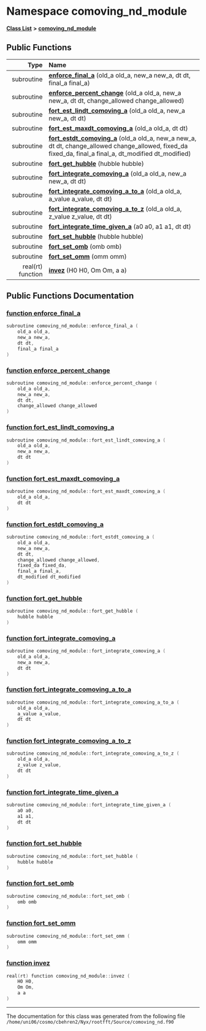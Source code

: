 
# Namespace comoving\_nd\_module


[**Class List**](annotated.md) **>** [**comoving\_nd\_module**](namespacecomoving__nd__module.md)




















## Public Functions

| Type | Name |
| ---: | :--- |
|  subroutine | [**enforce\_final\_a**](namespacecomoving__nd__module.md#function-enforce-final-a) (old\_a old\_a, new\_a new\_a, dt dt, final\_a final\_a) <br> |
|  subroutine | [**enforce\_percent\_change**](namespacecomoving__nd__module.md#function-enforce-percent-change) (old\_a old\_a, new\_a new\_a, dt dt, change\_allowed change\_allowed) <br> |
|  subroutine | [**fort\_est\_lindt\_comoving\_a**](namespacecomoving__nd__module.md#function-fort-est-lindt-comoving-a) (old\_a old\_a, new\_a new\_a, dt dt) <br> |
|  subroutine | [**fort\_est\_maxdt\_comoving\_a**](namespacecomoving__nd__module.md#function-fort-est-maxdt-comoving-a) (old\_a old\_a, dt dt) <br> |
|  subroutine | [**fort\_estdt\_comoving\_a**](namespacecomoving__nd__module.md#function-fort-estdt-comoving-a) (old\_a old\_a, new\_a new\_a, dt dt, change\_allowed change\_allowed, fixed\_da fixed\_da, final\_a final\_a, dt\_modified dt\_modified) <br> |
|  subroutine | [**fort\_get\_hubble**](namespacecomoving__nd__module.md#function-fort-get-hubble) (hubble hubble) <br> |
|  subroutine | [**fort\_integrate\_comoving\_a**](namespacecomoving__nd__module.md#function-fort-integrate-comoving-a) (old\_a old\_a, new\_a new\_a, dt dt) <br> |
|  subroutine | [**fort\_integrate\_comoving\_a\_to\_a**](namespacecomoving__nd__module.md#function-fort-integrate-comoving-a-to-a) (old\_a old\_a, a\_value a\_value, dt dt) <br> |
|  subroutine | [**fort\_integrate\_comoving\_a\_to\_z**](namespacecomoving__nd__module.md#function-fort-integrate-comoving-a-to-z) (old\_a old\_a, z\_value z\_value, dt dt) <br> |
|  subroutine | [**fort\_integrate\_time\_given\_a**](namespacecomoving__nd__module.md#function-fort-integrate-time-given-a) (a0 a0, a1 a1, dt dt) <br> |
|  subroutine | [**fort\_set\_hubble**](namespacecomoving__nd__module.md#function-fort-set-hubble) (hubble hubble) <br> |
|  subroutine | [**fort\_set\_omb**](namespacecomoving__nd__module.md#function-fort-set-omb) (omb omb) <br> |
|  subroutine | [**fort\_set\_omm**](namespacecomoving__nd__module.md#function-fort-set-omm) (omm omm) <br> |
|  real(rt) function | [**invez**](namespacecomoving__nd__module.md#function-invez) (H0 H0, Om Om, a a) <br> |








## Public Functions Documentation


### <a href="#function-enforce-final-a" id="function-enforce-final-a">function enforce\_final\_a </a>


```cpp
subroutine comoving_nd_module::enforce_final_a (
    old_a old_a,
    new_a new_a,
    dt dt,
    final_a final_a
) 
```



### <a href="#function-enforce-percent-change" id="function-enforce-percent-change">function enforce\_percent\_change </a>


```cpp
subroutine comoving_nd_module::enforce_percent_change (
    old_a old_a,
    new_a new_a,
    dt dt,
    change_allowed change_allowed
) 
```



### <a href="#function-fort-est-lindt-comoving-a" id="function-fort-est-lindt-comoving-a">function fort\_est\_lindt\_comoving\_a </a>


```cpp
subroutine comoving_nd_module::fort_est_lindt_comoving_a (
    old_a old_a,
    new_a new_a,
    dt dt
) 
```



### <a href="#function-fort-est-maxdt-comoving-a" id="function-fort-est-maxdt-comoving-a">function fort\_est\_maxdt\_comoving\_a </a>


```cpp
subroutine comoving_nd_module::fort_est_maxdt_comoving_a (
    old_a old_a,
    dt dt
) 
```



### <a href="#function-fort-estdt-comoving-a" id="function-fort-estdt-comoving-a">function fort\_estdt\_comoving\_a </a>


```cpp
subroutine comoving_nd_module::fort_estdt_comoving_a (
    old_a old_a,
    new_a new_a,
    dt dt,
    change_allowed change_allowed,
    fixed_da fixed_da,
    final_a final_a,
    dt_modified dt_modified
) 
```



### <a href="#function-fort-get-hubble" id="function-fort-get-hubble">function fort\_get\_hubble </a>


```cpp
subroutine comoving_nd_module::fort_get_hubble (
    hubble hubble
) 
```



### <a href="#function-fort-integrate-comoving-a" id="function-fort-integrate-comoving-a">function fort\_integrate\_comoving\_a </a>


```cpp
subroutine comoving_nd_module::fort_integrate_comoving_a (
    old_a old_a,
    new_a new_a,
    dt dt
) 
```



### <a href="#function-fort-integrate-comoving-a-to-a" id="function-fort-integrate-comoving-a-to-a">function fort\_integrate\_comoving\_a\_to\_a </a>


```cpp
subroutine comoving_nd_module::fort_integrate_comoving_a_to_a (
    old_a old_a,
    a_value a_value,
    dt dt
) 
```



### <a href="#function-fort-integrate-comoving-a-to-z" id="function-fort-integrate-comoving-a-to-z">function fort\_integrate\_comoving\_a\_to\_z </a>


```cpp
subroutine comoving_nd_module::fort_integrate_comoving_a_to_z (
    old_a old_a,
    z_value z_value,
    dt dt
) 
```



### <a href="#function-fort-integrate-time-given-a" id="function-fort-integrate-time-given-a">function fort\_integrate\_time\_given\_a </a>


```cpp
subroutine comoving_nd_module::fort_integrate_time_given_a (
    a0 a0,
    a1 a1,
    dt dt
) 
```



### <a href="#function-fort-set-hubble" id="function-fort-set-hubble">function fort\_set\_hubble </a>


```cpp
subroutine comoving_nd_module::fort_set_hubble (
    hubble hubble
) 
```



### <a href="#function-fort-set-omb" id="function-fort-set-omb">function fort\_set\_omb </a>


```cpp
subroutine comoving_nd_module::fort_set_omb (
    omb omb
) 
```



### <a href="#function-fort-set-omm" id="function-fort-set-omm">function fort\_set\_omm </a>


```cpp
subroutine comoving_nd_module::fort_set_omm (
    omm omm
) 
```



### <a href="#function-invez" id="function-invez">function invez </a>


```cpp
real(rt) function comoving_nd_module::invez (
    H0 H0,
    Om Om,
    a a
) 
```



------------------------------
The documentation for this class was generated from the following file `/home/uni06/cosmo/cbehren2/Nyx/rootfft/Source/comoving_nd.f90`